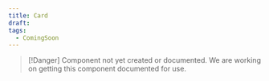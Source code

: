 ```yaml
---
title: Card
draft: 
tags:
  - ComingSoon
---
```

> [!Danger] Component not yet created or documented.
> We are working on getting this component documented for use.

